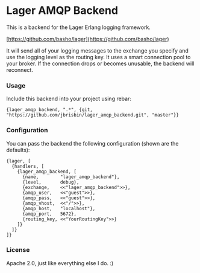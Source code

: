 # Lager AMQP Backend

This is a backend for the Lager Erlang logging framework.

[https://github.com/basho/lager](https://github.com/basho/lager)

It will send all of your logging messages to the exchange you specify and use the logging level 
as the routing key. It uses a smart connection pool to your broker. If the connection drops or 
becomes unusable, the backend will reconnect.

### Usage

Include this backend into your project using rebar:

    {lager_amqp_backend, ".*", {git, "https://github.com/jbrisbin/lager_amqp_backend.git", "master"}}

### Configuration

You can pass the backend the following configuration (shown are the defaults):

    {lager, [
      {handlers, [
        {lager_amqp_backend, [
          {name,        "lager_amqp_backend"},
          {level,       debug},
          {exchange,    <<"lager_amqp_backend">>},
          {amqp_user,   <<"guest">>},
          {amqp_pass,   <<"guest">>},
          {amqp_vhost,  <<"/">>},
          {amqp_host,   "localhost"},
          {amqp_port,   5672},
          {routing_key, <<"YourRoutingKey">>}
        ]}
      ]}
    ]}

### License

Apache 2.0, just like everything else I do. :)
